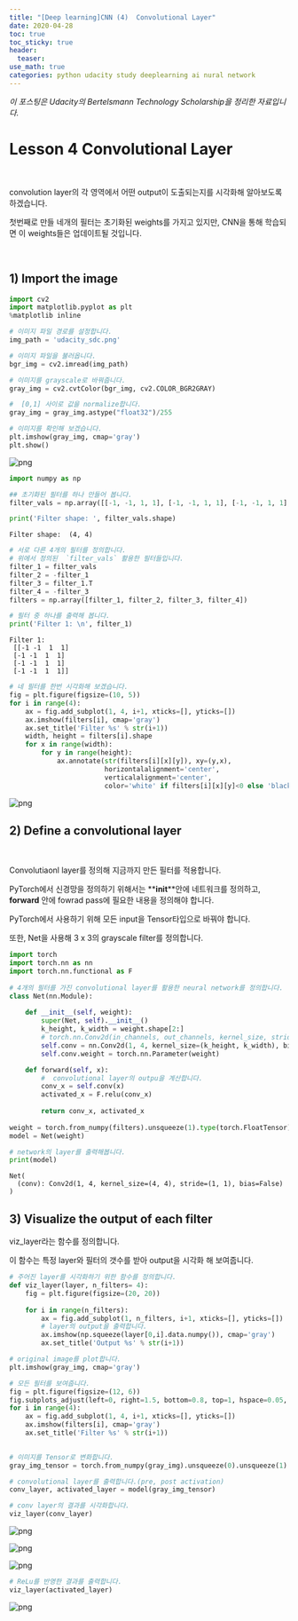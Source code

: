 ```yaml
---
title: "[Deep learning]CNN (4)  Convolutional Layer"
date: 2020-04-28
toc: true
toc_sticky: true
header:
  teaser: 
use_math: true
categories: python udacity study deeplearning ai nural network
---
```


*이 포스팅은 Udacity의 Bertelsmann Technology Scholarship을 정리한 자료입니다.*  

# Lesson 4 Convolutional Layer

<br>

convolution layer의 각 영역에서 어떤 output이 도출되는지를 시각화해 알아보도록 하겠습니다. 

첫번째로 만들 네개의 필터는 초기화된 weights를 가지고 있지만, CNN을 통해 학습되면 이 weights들은 업데이트될 것입니다.

<br>

## 1) Import the image


```python
import cv2
import matplotlib.pyplot as plt
%matplotlib inline

# 이미지 파일 경로를 설정합니다. 
img_path = 'udacity_sdc.png'

# 이미지 파일을 불러옵니다.
bgr_img = cv2.imread(img_path)

# 이미지를 grayscale로 바꿔줍니다.
gray_img = cv2.cvtColor(bgr_img, cv2.COLOR_BGR2GRAY)

#  [0,1] 사이로 값을 normalize합니다.
gray_img = gray_img.astype("float32")/255

# 이미지를 확인해 보겠습니다. 
plt.imshow(gray_img, cmap='gray')
plt.show()
```


![png](https://drive.google.com/uc?id=1knRvU8v0peo5BKZqKRhTED6zoN5PRUSd)



```python
import numpy as np

## 초기화된 필터를 하나 만들어 봅니다. 
filter_vals = np.array([[-1, -1, 1, 1], [-1, -1, 1, 1], [-1, -1, 1, 1], [-1, -1, 1, 1]])

print('Filter shape: ', filter_vals.shape)
```

    Filter shape:  (4, 4)
    


```python
# 서로 다른 4개의 필터를 정의합니다.  
# 위에서 정의된  `filter_vals` 활용한 필터들입니다. 
filter_1 = filter_vals
filter_2 = -filter_1
filter_3 = filter_1.T
filter_4 = -filter_3
filters = np.array([filter_1, filter_2, filter_3, filter_4])

# 필터 중 하나를 출력해 봅니다. 
print('Filter 1: \n', filter_1)
```

    Filter 1: 
     [[-1 -1  1  1]
     [-1 -1  1  1]
     [-1 -1  1  1]
     [-1 -1  1  1]]
    


```python
# 네 필터를 한번 시각화해 보겠습니다. 
fig = plt.figure(figsize=(10, 5))
for i in range(4):
    ax = fig.add_subplot(1, 4, i+1, xticks=[], yticks=[])
    ax.imshow(filters[i], cmap='gray')
    ax.set_title('Filter %s' % str(i+1))
    width, height = filters[i].shape
    for x in range(width):
        for y in range(height):
            ax.annotate(str(filters[i][x][y]), xy=(y,x),
                        horizontalalignment='center',
                        verticalalignment='center',
                        color='white' if filters[i][x][y]<0 else 'black')
```


![png](https://drive.google.com/uc?id=1tgYAAmGwQ-JSo1cGmu5ptqLLY1rrW8cu)


## 2) Define a convolutional layer

<br>

Convolutiaonl layer를 정의해 지금까지 만든 필터를 적용합니다. 

PyTorch에서 신경망을 정의하기 위해서는 **__init__**안에 네트워크를 정의하고, **forward** 안에 fowrad pass에 필요한 내용을 정의해야 합니다. 

PyTorch에서 사용하기 위해 모든 input을 Tensor타입으로 바꿔야 합니다. 

또한, Net을 사용해 3 x 3의 grayscale filter를 정의합니다.


```python
import torch
import torch.nn as nn
import torch.nn.functional as F
    
# 4개의 필터를 가진 convolutional layer를 활용한 neural network를 정의합니다.  
class Net(nn.Module):
    
    def __init__(self, weight):
        super(Net, self).__init__()
        k_height, k_width = weight.shape[2:]
        # torch.nn.Conv2d(in_channels, out_channels, kernel_size, stride=1, padding=0, dilation=1, groups=1, bias=True)
        self.conv = nn.Conv2d(1, 4, kernel_size=(k_height, k_width), bias=False)
        self.conv.weight = torch.nn.Parameter(weight)

    def forward(self, x):
        #  convolutional layer의 outpu을 계산합니다.
        conv_x = self.conv(x)
        activated_x = F.relu(conv_x)
        
        return conv_x, activated_x
    
weight = torch.from_numpy(filters).unsqueeze(1).type(torch.FloatTensor)
model = Net(weight)

# network의 layer를 출력해봅니다. 
print(model)
```

    Net(
      (conv): Conv2d(1, 4, kernel_size=(4, 4), stride=(1, 1), bias=False)
    )
    

## 3) Visualize the output of each filter

viz_layer라는 함수를 정의합니다.

이 함수는 특정 layer와 필터의 갯수를 받아 output을 시각화 해 보여줍니다. 


```python
# 주어진 layer를 시각화하기 위한 함수를 정의합니다.
def viz_layer(layer, n_filters= 4):
    fig = plt.figure(figsize=(20, 20))
    
    for i in range(n_filters):
        ax = fig.add_subplot(1, n_filters, i+1, xticks=[], yticks=[])
        # layer의 output을 출력합니다. 
        ax.imshow(np.squeeze(layer[0,i].data.numpy()), cmap='gray')
        ax.set_title('Output %s' % str(i+1))
```


```python
# original image를 plot합니다.
plt.imshow(gray_img, cmap='gray')

# 모든 필터를 보여줍니다.
fig = plt.figure(figsize=(12, 6))
fig.subplots_adjust(left=0, right=1.5, bottom=0.8, top=1, hspace=0.05, wspace=0.05)
for i in range(4):
    ax = fig.add_subplot(1, 4, i+1, xticks=[], yticks=[])
    ax.imshow(filters[i], cmap='gray')
    ax.set_title('Filter %s' % str(i+1))

    
# 이미지를 Tensor로 변화합니다. 
gray_img_tensor = torch.from_numpy(gray_img).unsqueeze(0).unsqueeze(1)

# convolutional layer를 출력합니다.(pre, post activation)
conv_layer, activated_layer = model(gray_img_tensor)

# conv layer의 결과를 시각화합니다.
viz_layer(conv_layer)
```


![png](https://drive.google.com/uc?id=1XgE2TUwzZpxEOOLYZsPfplL1yzQzj0qt)



![png](https://drive.google.com/uc?id=1KjTPjs_yXlaJa85FcrUjIDydo1j82FIN)



![png](https://drive.google.com/uc?id=1jn0-3Q-Cjrran-ifhkinaXmvnXJyW7px)



```python
# ReLu를 반영한 결과를 출력합니다.
viz_layer(activated_layer)
```


![png](https://drive.google.com/uc?id=1mAZq6LxsX_tMKmgFrsjlXuCSWWIrQG3g)

